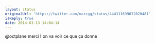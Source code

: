 ```yaml
---
layout: status
originalUrl: 'https://twitter.com/marcgg/status/444111699072020481'
isReply: true
date: 2014-03-13 14:04:14
---
```


@octplane merci ! on va voir ce que ça donne
